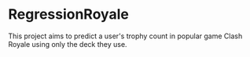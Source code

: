 # RegressionRoyale
This project aims to predict a user's trophy count in popular game Clash Royale using only the deck they use.
